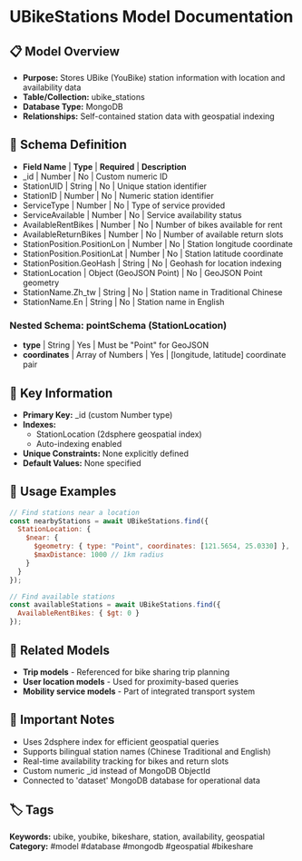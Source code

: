 # UBikeStations Model Documentation

## 📋 Model Overview
- **Purpose:** Stores UBike (YouBike) station information with location and availability data
- **Table/Collection:** ubike_stations
- **Database Type:** MongoDB
- **Relationships:** Self-contained station data with geospatial indexing

## 🔧 Schema Definition
- **Field Name** | **Type** | **Required** | **Description**
- _id | Number | No | Custom numeric ID
- StationUID | String | No | Unique station identifier
- StationID | Number | No | Numeric station identifier
- ServiceType | Number | No | Type of service provided
- ServiceAvailable | Number | No | Service availability status
- AvailableRentBikes | Number | No | Number of bikes available for rent
- AvailableReturnBikes | Number | No | Number of available return slots
- StationPosition.PositionLon | Number | No | Station longitude coordinate
- StationPosition.PositionLat | Number | No | Station latitude coordinate
- StationPosition.GeoHash | String | No | Geohash for location indexing
- StationLocation | Object (GeoJSON Point) | No | GeoJSON Point geometry
- StationName.Zh_tw | String | No | Station name in Traditional Chinese
- StationName.En | String | No | Station name in English

### Nested Schema: pointSchema (StationLocation)
- **type** | String | Yes | Must be "Point" for GeoJSON
- **coordinates** | Array of Numbers | Yes | [longitude, latitude] coordinate pair

## 🔑 Key Information
- **Primary Key:** _id (custom Number type)
- **Indexes:** 
  - StationLocation (2dsphere geospatial index)
  - Auto-indexing enabled
- **Unique Constraints:** None explicitly defined
- **Default Values:** None specified

## 📝 Usage Examples
```javascript
// Find stations near a location
const nearbyStations = await UBikeStations.find({
  StationLocation: {
    $near: {
      $geometry: { type: "Point", coordinates: [121.5654, 25.0330] },
      $maxDistance: 1000 // 1km radius
    }
  }
});

// Find available stations
const availableStations = await UBikeStations.find({
  AvailableRentBikes: { $gt: 0 }
});
```

## 🔗 Related Models
- **Trip models** - Referenced for bike sharing trip planning
- **User location models** - Used for proximity-based queries
- **Mobility service models** - Part of integrated transport system

## 📌 Important Notes
- Uses 2dsphere index for efficient geospatial queries
- Supports bilingual station names (Chinese Traditional and English)
- Real-time availability tracking for bikes and return slots
- Custom numeric _id instead of MongoDB ObjectId
- Connected to 'dataset' MongoDB database for operational data

## 🏷️ Tags
**Keywords:** ubike, youbike, bikeshare, station, availability, geospatial
**Category:** #model #database #mongodb #geospatial #bikeshare